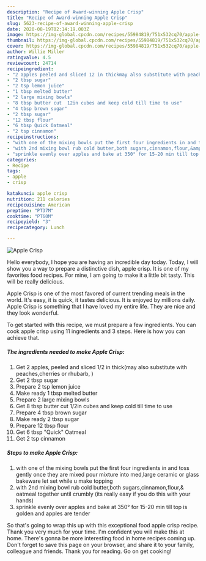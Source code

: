 ```yaml
---
description: "Recipe of Award-winning Apple Crisp"
title: "Recipe of Award-winning Apple Crisp"
slug: 5623-recipe-of-award-winning-apple-crisp
date: 2020-08-19T02:14:19.003Z
image: https://img-global.cpcdn.com/recipes/55984819/751x532cq70/apple-crisp-recipe-main-photo.jpg
thumbnail: https://img-global.cpcdn.com/recipes/55984819/751x532cq70/apple-crisp-recipe-main-photo.jpg
cover: https://img-global.cpcdn.com/recipes/55984819/751x532cq70/apple-crisp-recipe-main-photo.jpg
author: Willie Miller
ratingvalue: 4.5
reviewcount: 24714
recipeingredient:
- "2 apples peeled and sliced 12 in thickmay also substitute with peachescherries or rhubarb "
- "2 tbsp sugar"
- "2 tsp lemon juice"
- "1 tbsp melted butter"
- "2 large mixing bowls"
- "8 tbsp butter cut  12in cubes and keep cold till time to use"
- "4 tbsp brown sugar"
- "2 tbsp sugar"
- "12 tbsp flour"
- "6 tbsp Quick Oatmeal"
- "2 tsp cinnamon"
recipeinstructions:
- "with one of the mixing bowls put the first four ingredients in and toss gently once they are mixed pour mixture into med,large ceramic or glass bakeware let set while u make topping"
- "with 2nd mixing bowl rub cold butter,both sugars,cinnamon,flour,&amp; oatmeal together until crumbly (its really easy if you do this with your hands)"
- "sprinkle evenly over apples and bake at 350° for 15-20 min till top is golden and apples are tender"
categories:
- Recipe
tags:
- apple
- crisp

katakunci: apple crisp 
nutrition: 211 calories
recipecuisine: American
preptime: "PT37M"
cooktime: "PT60M"
recipeyield: "3"
recipecategory: Lunch

---
```



![Apple Crisp](https://img-global.cpcdn.com/recipes/55984819/751x532cq70/apple-crisp-recipe-main-photo.jpg)

Hello everybody, I hope you are having an incredible day today. Today, I will show you a way to prepare a distinctive dish, apple crisp. It is one of my favorites food recipes. For mine, I am going to make it a little bit tasty. This will be really delicious.

Apple Crisp is one of the most favored of current trending meals in the world. It's easy, it is quick, it tastes delicious. It is enjoyed by millions daily. Apple Crisp is something that I have loved my entire life. They are nice and they look wonderful.




To get started with this recipe, we must prepare a few ingredients. You can cook apple crisp using 11 ingredients and 3 steps. Here is how you can achieve that.

<!--inarticleads1-->

##### The ingredients needed to make Apple Crisp:

1. Get 2 apples, peeled and sliced 1/2 in thick(may also substitute with peaches,cherries or rhubarb, )
1. Get 2 tbsp sugar
1. Prepare 2 tsp lemon juice
1. Make ready 1 tbsp melted butter
1. Prepare 2 large mixing bowls
1. Get 8 tbsp butter cut  1/2in cubes and keep cold till time to use
1. Prepare 4 tbsp brown sugar
1. Make ready 2 tbsp sugar
1. Prepare 12 tbsp flour
1. Get 6 tbsp &#34;Quick&#34; Oatmeal
1. Get 2 tsp cinnamon




<!--inarticleads2-->

##### Steps to make Apple Crisp:

1. with one of the mixing bowls put the first four ingredients in and toss gently once they are mixed pour mixture into med,large ceramic or glass bakeware let set while u make topping
1. with 2nd mixing bowl rub cold butter,both sugars,cinnamon,flour,&amp; oatmeal together until crumbly (its really easy if you do this with your hands)
1. sprinkle evenly over apples and bake at 350° for 15-20 min till top is golden and apples are tender




So that's going to wrap this up with this exceptional food apple crisp recipe. Thank you very much for your time. I'm confident you will make this at home. There's gonna be more interesting food in home recipes coming up. Don't forget to save this page on your browser, and share it to your family, colleague and friends. Thank you for reading. Go on get cooking!
